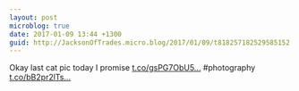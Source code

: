 ```yaml
---
layout: post
microblog: true
date: 2017-01-09 13:44 +1300
guid: http://JacksonOfTrades.micro.blog/2017/01/09/t818257182529585152.html
---
```

Okay last cat pic today I promise [t.co/gsPG7ObU5...](https://t.co/gsPG7ObU5l) #photography [t.co/bB2pr2lTs...](https://t.co/bB2pr2lTsH)
